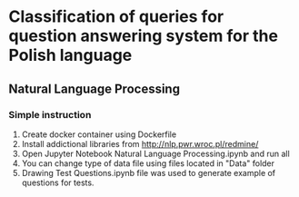 # Classification of queries for question answering system for the Polish language
## Natural Language Processing

### Simple instruction

1. Create docker container using Dockerfile
2. Install addictional libraries from http://nlp.pwr.wroc.pl/redmine/
3. Open Jupyter Notebook Natural Language Processing.ipynb and run all
4. You can change type of data file using files located in "Data" folder
5. Drawing Test Questions.ipynb file was used to generate example of questions for tests.